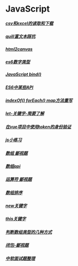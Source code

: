 # JavaScript

##### [csv和excel的读取和下载](/js/csv和excel的读取和下载.md)
##### [quill富文本踩坑](/js/quill富文本踩坑.md)
##### [html2canvas](/js/html2canvas.md)
##### [es6数字类型](/js/es6----数字类型.md)
##### [JavaScript bind()](/js/JavaScript----bind().md)
##### [ES6中某些API](/js/JavaScript----ES6中某些API.md)
##### [indexOf() forEach() map方法重写](/js/JavaScript----indexOf()%20forEach()%20map方法重写.md)
##### [let-关键字-简要了解](/js/JavaScript----let-关键字-简要了解.md)
##### [在vue项目中使用token的身份验证](/js/JavaScript----在vue项目中使用token的身份验证.md)
##### [js小练习](/js/JavaScript----小练习.md)
##### [数组 鄙视题](/js/JavaScript----数组%20鄙视题.md)
##### [数组api](/js/JavaScript----数组api.md)
##### [运算符 鄙视题](/js/JavaScript----运算符%20鄙视题.md)
##### [数组排序](/js/JavaScript--数组排序.md)
##### [new关键字](/js/JavaScript-new关键字.md)
##### [this关键字](/js/JavaScript-this关键字.md)
##### [判断数组类型的几种方式](/js/JavaScript-判断数组类型的几种方式.md)
##### [闭包-鄙视题](/js/JavaScript-闭包-鄙视题.md)
##### [中软面试题整理](/js/中软面试题整理.md)

